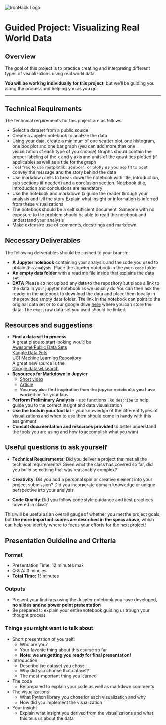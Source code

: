 ![IronHack Logo](https://s3-eu-west-1.amazonaws.com/ih-materials/uploads/upload_d5c5793015fec3be28a63c4fa3dd4d55.png)

# Guided Project: Visualizing Real World Data

## Overview

The goal of this project is to practice creating and interpreting different types of visualizations using real world data.

**You will be working individually for this project**, but we'll be guiding you along the process and helping you as you go

---

## Technical Requirements

The technical requirements for this project are as follows:

 - Select a dataset from a public source
 - Create a Jupyter notebook to analyze the data
 - Using your data, create a minimum of one scatter plot, one histogram, one box plot and one bar graph (you can add more than one visualization of each type of you choose)
 Graphs should contain the proper labeling of the x and y axis and units of the quantities plotted (if applicable) as well as a title for the graph
 - Feel free to use matplotlib, seaborn, or plotly as you see fit to best convey
   the message and the story behind the data
 - Use markdown cells to break down the notebook with title, introduction, sub sections (if needed) and a conclusion section. Notebook title, introduction and
   conclusions are mandatory
 - Use the notebook and markdown to guide the reader through your analysis and tell the story
   Explain what insight or information is inferred from these visualizations
 - The notebook should be a self sufficient document. Someone with no exposure to the problem should be able to read the notebook and understand your analysis 
 - Make extensive use of comments, docstrings and markdown

## Necessary Deliverables

The following deliverables should be pushed to your branch:

- **A Jupyter notebook** containing your analysis and the code you used to obtain this analysis. Place the Jupyter notebook in the `your-code` folder
- **An empty data folder** with a read me file inside that explains the data set
- **DATA** Please do not upload any data to the repository but place a link to the data in your jupyter notebook as we usually do 
  You can then ask the reader in the notebook to download the data and place them locally in the provided empty data folder. The link in the notebook can point to the original data set or to our google drive [here](https://drive.google.com/drive/folders/1D1iseKNOy50mqo31FkuQbID-zfCyijZD?usp=sharing) where you can store the data. The exact raw data set you used should be linked. 


## Resources and suggestions

* **Find a data set to process** <br>
A great place to start looking would be <br>
[Awesome Public Data Sets](https://github.com/awesomedata/awesome-public-datasets)<br> 
[Kaggle Data Sets](https://www.kaggle.com/datasets)<br>
[UCI Machine Learning Repository](https://archive.ics.uci.edu/ml/index.php)<br> 
A great new source is the <br> [Google dataset search](https://toolbox.google.com/datasetsearch)
* **Resources for Markdown in Jupyter** <br>
    * [Short video](https://www.youtube.com/watch?v=jBCB23pQeIA)
    * [Article](https://medium.com/analytics-vidhya/the-jupyter-notebook-formatting-guide-873ab39f765e)
    * You may also find inspiration from the jupyter notebooks you have worked on for your labs
* **Perform Preliminary Analysis** - use functions like `describe` to help guide you to the correct insight and data visualization
* **Use the tools in your tool kit** - your knowledge of the different types of visualizations and when to use them should come in handy with this assignment
* **Consult documentation and resources provided** to better understand the tools you are using and how to accomplish what you want


## Useful questions to ask yourself

* __Technical Requirements__: Did you deliver a project that met all the technical requirements? Given what the class has covered so far, did you build something that was reasonably complex?

* __Creativity__: Did you add a personal spin or creative element into your project submission? Did you incorporate domain knowledge or unique perspective into your analysis

* __Code Quality__: Did you follow code style guidance and best practices covered in class?


This will be useful as an overall gauge of whether you met the project goals, but __the more important scores are described in the specs above__, which can help you identify where to focus your efforts for the next project!

## Presentation Guideline and Criteria

### Format

* Presentation Time: 12 minutes max
* Q & A: 3 minutes
* **Total Time:** 15 minutes

### Outputs

* Present your findings using the Jupyter notebook you have developed, **no slides and no power point presentation**
* Be prepared to explain your entire notebook guiding us trough your thought process

### Things you might want to talk about

* Short presentation of yourself:
	* Who are you?
	* Your favorite thing about this course so far
  * __Note: we are getting you ready for final presentation!__
* Introduction
  * Describe the dataset you chose
  * Why did you choose that dataset?
  * The most important thing you learned
* The code
    * Be prepared to explain your code as well as markdown comments 
* The visualizations
    * What Python library you chose for each visualization and why
    * How did you implement the visualization
* Your insight
    * Explain what insight you derived from the visualizations and what this tells us about the data
